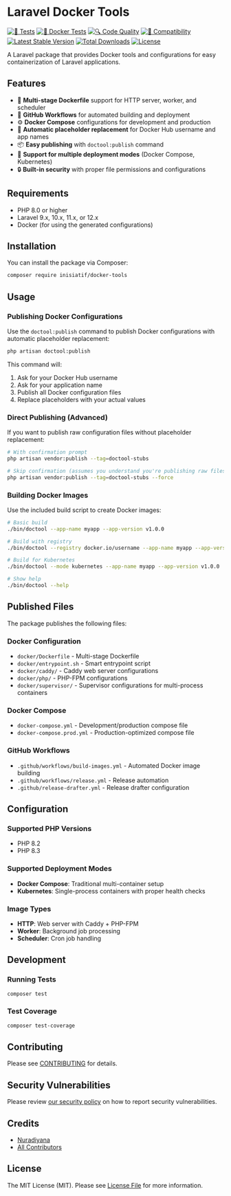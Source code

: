 # Laravel Docker Tools

[![🧪 Tests](https://github.com/atInisiatifZakat/docker-tools/workflows/🧪%20Tests/badge.svg)](https://github.com/atInisiatifZakat/docker-tools/actions?query=workflow%3A%22🧪%20Tests%22)
[![🐳 Docker Tests](https://github.com/atInisiatifZakat/docker-tools/workflows/🐳%20Docker%20Tests/badge.svg)](https://github.com/atInisiatifZakat/docker-tools/actions?query=workflow%3A%22🐳%20Docker%20Tests%22)
[![🔍 Code Quality](https://github.com/atInisiatifZakat/docker-tools/workflows/🔍%20Code%20Quality/badge.svg)](https://github.com/atInisiatifZakat/docker-tools/actions?query=workflow%3A%22🔍%20Code%20Quality%22)
[![🔄 Compatibility](https://github.com/atInisiatifZakat/docker-tools/workflows/🔄%20Compatibility/badge.svg)](https://github.com/atInisiatifZakat/docker-tools/actions?query=workflow%3A%22🔄%20Compatibility%22)
[![Latest Stable Version](https://poser.pugx.org/inisiatif/docker-tools/v/stable)](https://packagist.org/packages/inisiatif/docker-tools)
[![Total Downloads](https://poser.pugx.org/inisiatif/docker-tools/downloads)](https://packagist.org/packages/inisiatif/docker-tools)
[![License](https://poser.pugx.org/inisiatif/docker-tools/license)](https://packagist.org/packages/inisiatif/docker-tools)

A Laravel package that provides Docker tools and configurations for easy containerization of Laravel applications.

## Features

- 🐳 **Multi-stage Dockerfile** support for HTTP server, worker, and scheduler
- 🚀 **GitHub Workflows** for automated building and deployment
- ⚙️ **Docker Compose** configurations for development and production
- 🔧 **Automatic placeholder replacement** for Docker Hub username and app names
- 📦 **Easy publishing** with `doctool:publish` command
- 🎯 **Support for multiple deployment modes** (Docker Compose, Kubernetes)
- 🔒 **Built-in security** with proper file permissions and configurations

## Requirements

- PHP 8.0 or higher
- Laravel 9.x, 10.x, 11.x, or 12.x
- Docker (for using the generated configurations)

## Installation

You can install the package via Composer:

```bash
composer require inisiatif/docker-tools
```

## Usage

### Publishing Docker Configurations

Use the `doctool:publish` command to publish Docker configurations with automatic placeholder replacement:

```bash
php artisan doctool:publish
```

This command will:
1. Ask for your Docker Hub username
2. Ask for your application name
3. Publish all Docker configuration files
4. Replace placeholders with your actual values

### Direct Publishing (Advanced)

If you want to publish raw configuration files without placeholder replacement:

```bash
# With confirmation prompt
php artisan vendor:publish --tag=doctool-stubs

# Skip confirmation (assumes you understand you're publishing raw files)
php artisan vendor:publish --tag=doctool-stubs --force
```

### Building Docker Images

Use the included build script to create Docker images:

```bash
# Basic build
./bin/doctool --app-name myapp --app-version v1.0.0

# Build with registry
./bin/doctool --registry docker.io/username --app-name myapp --app-version v1.0.0

# Build for Kubernetes
./bin/doctool --mode kubernetes --app-name myapp --app-version v1.0.0

# Show help
./bin/doctool --help
```

## Published Files

The package publishes the following files:

### Docker Configuration
- `docker/Dockerfile` - Multi-stage Dockerfile
- `docker/entrypoint.sh` - Smart entrypoint script
- `docker/caddy/` - Caddy web server configurations
- `docker/php/` - PHP-FPM configurations
- `docker/supervisor/` - Supervisor configurations for multi-process containers

### Docker Compose
- `docker-compose.yml` - Development/production compose file
- `docker-compose.prod.yml` - Production-optimized compose file

### GitHub Workflows
- `.github/workflows/build-images.yml` - Automated Docker image building
- `.github/workflows/release.yml` - Release automation
- `.github/release-drafter.yml` - Release drafter configuration

## Configuration

### Supported PHP Versions
- PHP 8.2
- PHP 8.3

### Supported Deployment Modes
- **Docker Compose**: Traditional multi-container setup
- **Kubernetes**: Single-process containers with proper health checks

### Image Types
- **HTTP**: Web server with Caddy + PHP-FPM
- **Worker**: Background job processing
- **Scheduler**: Cron job handling

## Development

### Running Tests

```bash
composer test
```

### Test Coverage

```bash
composer test-coverage
```

## Contributing

Please see [CONTRIBUTING](CONTRIBUTING.md) for details.

## Security Vulnerabilities

Please review [our security policy](../../security/policy) on how to report security vulnerabilities.

## Credits

- [Nuradiyana](https://github.com/nuradiyana)
- [All Contributors](../../contributors)

## License

The MIT License (MIT). Please see [License File](LICENSE.md) for more information.
